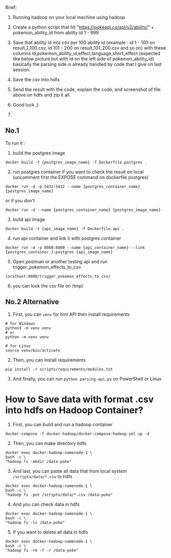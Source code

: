 Brief:

1.	Running hadoop on your local machine using hadoop
2.	Create a python script that hit "https://pokeapi.co/api/v2/ability/" + pokemon_ability_id  from ability id 1 - 999
3.	Save that ability id into csv per 100 ability id (example : id 1 - 100 on result_1_100.csv, id 101 - 200 on result_101_200.csv and so on) with these columns id,pokemon_ability_id,effect,language,short_effect (expected like below picture but with id on the left side of pokemon_ability_id) basically the parsing side is already handled by code that I give on last session.
 
4.	Save the csv into hdfs
5.	Send the result with the code, explain the code, and screenshot of file above on hdfs and zip it all.
6.	Good luck ;)
7.	
## No.1

To run it :
1. build the postgres image
```
docker build -t {postgres_image_name} -f Dockerfile.postgres .
```
2. run postgres container
if you want to check the result on local (uncomment first the EXPOSE command on dockerfile postgres)
```
docker run -d -p 5432:5432 --name {postgres_container_name} {postgres_image_name}
```
or if you don't
```
docker run -d --name {postgres_container_name} {postgres_image_name}
```
3. build api image
```
docker build -t {api_image_name} -f Dockerfile.api .
```
4. run api container and link it with postgres container
```
docker run -d -p 8000:8000 --name {api_container_name} --link {postgres_container_}:postgres {api_image_name}
```
5. Open postman or another testing api and run trigger_pokemon_effects_to_csv
```
localhost:8000/trigger_pokemon_effects_to_csv/
```
6. you can look the csv file on /tmp/

## No.2 Alternative
1. First, you can `venv` for hint API then install requirements
```
# for Windows
python3 -m venv venv
# or
python -m venv venv

# for Linux
source venv/bin/activate
```

2. Then, you can install requirements
```
pip install -r scripts/requirements/modules.txt
```

3. And finally, you can run `python parsing-api.py` on PowerShell or Linux
   
# How to Save data with format .csv into hdfs on Hadoop Container?
1. First, you can build and run a hadoop container
```
docker-compose -f docker-hadoop/docker-compose-hadoop.yml up -d
```

2. Then, you can make directory hdfs
```
docker exec docker-hadoop-namenode-1 \
bash -c \
"hadoop fs -mkdir /data-poke"
```

3. And last, you can paste all data that from local system `/scripts/data/*.csv` to hdfs
```
docker exec docker-hadoop-namenode-1 \
bash -c \
"hadoop fs -put /scripts/data/*.csv /data-poke"
```

4. And you can check data in hdfs
```
docker exec docker-hadoop-namenode-1 \
bash -c \
"hadoop fs -ls /data-poke"
```

5. If you want to delete all data in hdfs
```
docker exec docker-hadoop-namenode-1 \
bash -c \
"hadoop fs -rm -f -r /data-poke"

